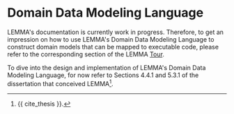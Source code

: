 # Domain Data Modeling Language

LEMMA's documentation is currently work in progress. Therefore, to get an
impression on how to use LEMMA's Domain Data Modeling Language to construct
domain models that can be mapped to executable code, please refer to the
corresponding section of the LEMMA
[Tour](../../getting-started/tour/index.md#step-2-create-a-domain-model).

To dive into the design and implementation of LEMMA's Domain Data Modeling
Language, for now refer to Sections 4.4.1 and 5.3.1 of the dissertation that
conceived LEMMA[^1].

[^1]: {{ cite_thesis }}.
